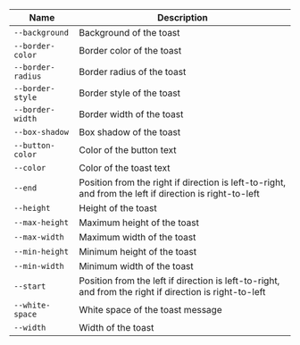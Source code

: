
| Name | Description |
| --- | --- |
| `--background` | Background of the toast |
| `--border-color` | Border color of the toast |
| `--border-radius` | Border radius of the toast |
| `--border-style` | Border style of the toast |
| `--border-width` | Border width of the toast |
| `--box-shadow` | Box shadow of the toast |
| `--button-color` | Color of the button text |
| `--color` | Color of the toast text |
| `--end` | Position from the right if direction is left-to-right, and from the left if direction is right-to-left |
| `--height` | Height of the toast |
| `--max-height` | Maximum height of the toast |
| `--max-width` | Maximum width of the toast |
| `--min-height` | Minimum height of the toast |
| `--min-width` | Minimum width of the toast |
| `--start` | Position from the left if direction is left-to-right, and from the right if direction is right-to-left |
| `--white-space` | White space of the toast message |
| `--width` | Width of the toast |

